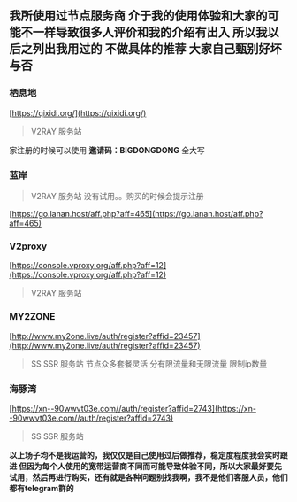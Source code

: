 ## 我所使用过节点服务商 介于我的使用体验和大家的可能不一样导致很多人评价和我的介绍有出入 所以我以后之列出我用过的 不做具体的推荐 大家自己甄别好坏与否

### 栖息地  

[https://qixidi.org/](https://qixidi.org/)

>V2RAY 服务站 

家注册的时候可以使用 **邀请码：BIGDONGDONG** 全大写

### 蓝岸  

>V2RAY 服务站 没有试用。。购买的时候会提示注册 

[https://go.lanan.host/aff.php?aff=465](https://go.lanan.host/aff.php?aff=465)


### V2proxy 

[https://console.vproxy.org/aff.php?aff=12](https://console.vproxy.org/aff.php?aff=12)

>V2RAY 服务站

### MY2ZONE  

[http://www.my2one.live/auth/register?affid=23457](http://www.my2one.live/auth/register?affid=23457)

>SS SSR 服务站 节点众多套餐灵活 分有限流量和无限流量 限制ip数量 

### 海豚湾 

[https://xn--90wwvt03e.com//auth/register?affid=2743](https://xn--90wwvt03e.com//auth/register?affid=2743)

>SS SSR 服务站

**以上场子均不是我运营的，我仅仅是自己使用过后做推荐，稳定度程度我会实时跟进 但因为每个人使用的宽带运营商不同而可能导致体验不同，所以大家最好要先试用，然后再进行购买，还有就是各种问题别找我啊，我不是他们客服人员，他们都有telegram群的**
